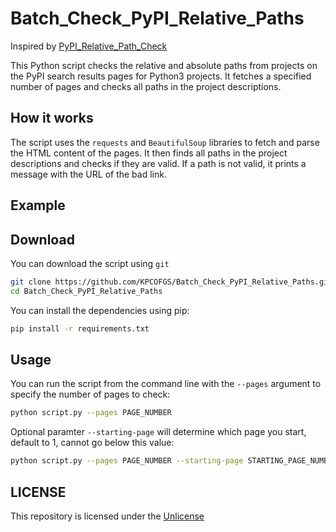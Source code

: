 # Batch_Check_PyPI_Relative_Paths

Inspired by [PyPI_Relative_Path_Check](https://github.com/KPCOFGS/PyPI_Relative_Path_Check)

This Python script checks the relative and absolute paths from projects on the PyPI search results pages for Python3 projects. It fetches a specified number of pages and checks all paths in the project descriptions.

## How it works

The script uses the `requests` and `BeautifulSoup` libraries to fetch and parse the HTML content of the pages. It then finds all paths in the project descriptions and checks if they are valid. If a path is not valid, it prints a message with the URL of the bad link.

## Example


## Download

You can download the script using `git`

```bash
git clone https://github.com/KPCOFGS/Batch_Check_PyPI_Relative_Paths.git
cd Batch_Check_PyPI_Relative_Paths
```

You can install the dependencies using pip:

```bash
pip install -r requirements.txt
```

## Usage

You can run the script from the command line with the `--pages` argument to specify the number of pages to check:

```bash
python script.py --pages PAGE_NUMBER
```

Optional paramter `--starting-page` will determine which page you start, default to 1, cannot go below this value:

```bash
python script.py --pages PAGE_NUMBER --starting-page STARTING_PAGE_NUMBER
```

## LICENSE

This repository is licensed under the [Unlicense](LICENSE)
